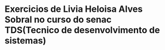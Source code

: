 # Exercicios de Livia Heloisa Alves Sobral no curso do senac TDS(Tecnico de desenvolvimento de sistemas)

